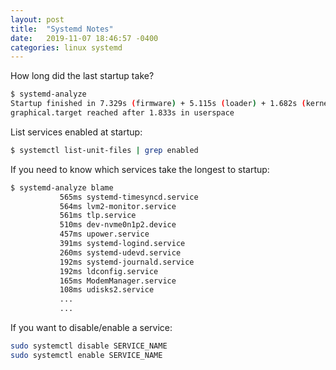 ```yaml
---
layout: post
title:  "Systemd Notes"
date:   2019-11-07 18:46:57 -0400
categories: linux systemd
---
```


How long did the last startup take?


```bash
$ systemd-analyze 
Startup finished in 7.329s (firmware) + 5.115s (loader) + 1.682s (kernel) + 2.403s (userspace) = 16.530s 
graphical.target reached after 1.833s in userspace
```

List services enabled at startup:

```bash
$ systemctl list-unit-files | grep enabled
```

If you need to know which services take the longest to startup:

```bash
$ systemd-analyze blame
           565ms systemd-timesyncd.service
           564ms lvm2-monitor.service
           561ms tlp.service
           510ms dev-nvme0n1p2.device
           457ms upower.service
           391ms systemd-logind.service
           260ms systemd-udevd.service
           192ms systemd-journald.service
           192ms ldconfig.service
           165ms ModemManager.service
           108ms udisks2.service
           ...
           ...
```

If you want to disable/enable a service:

```bash
sudo systemctl disable SERVICE_NAME
sudo systemctl enable SERVICE_NAME
```